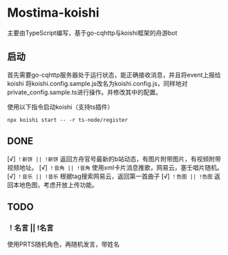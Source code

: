 # Mostima-koishi
主要由TypeScript编写，基于go-cqhttp与koishi框架的舟游bot
## 启动
首先需要go-cqhttp服务器处于运行状态，能正确接收消息，并且将event上报给koishi
将koishi.config.sample.js改名为koishi.config.js，同样地对private_config.sample.ts进行操作。并修改其中的配置。

使用以下指令启动koishi（支持ts插件）
```  
npx koishi start -- -r ts-node/register
```

## DONE

[√] `！新饼 || !新饼`
返回方舟官号最新的b站动态，有图片附带图片，有视频附带视频地址。
[√] `！音角 || !音角`
使用xml卡片消息推歌，网易云，塞壬唱片随机。
[√] `！音乐 || !音乐`
根据tag搜索网易云，返回第一首曲子
[√] `！色图 || !色图`
返回本地色图，考虑开放上传功能。
## TODO

### ！名言 || !名言
使用PRTS随机角色，再随机发言，带姓名